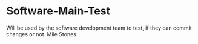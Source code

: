 # Software-Main-Test
Will be used by the software development team to test, if they can commit changes or not.
Mile Stones
